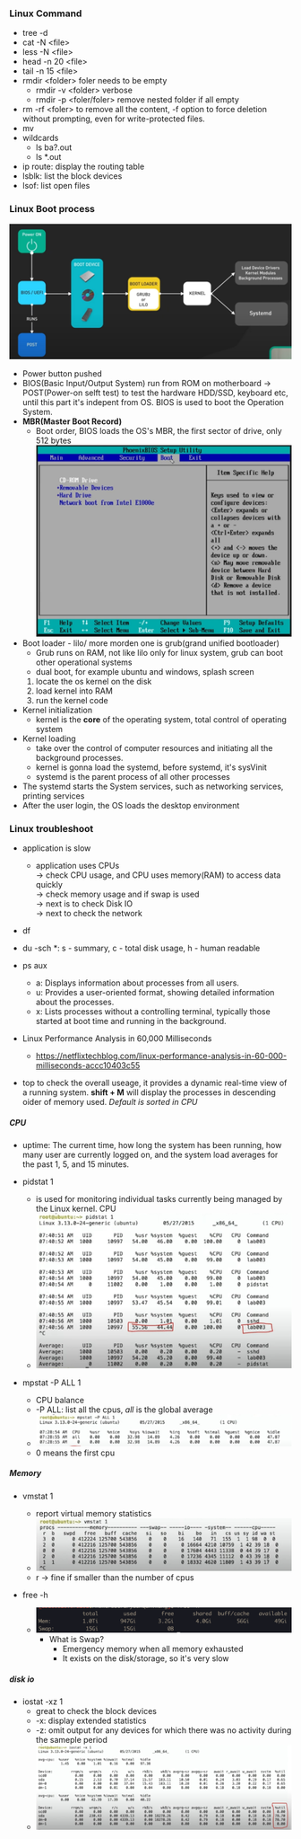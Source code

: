 ### Linux Command

* tree -d
* cat -N \<file>
* less -N \<file>
* head -n 20 \<file>
* tail -n 15 \<file>
* rmdir \<folder> foler needs to be empty
    * rmdir -v \<folder> verbose
    * rmdir -p \<foler/foler> remove nested folder if all empty
* rm -rf \<foler> to remove all the content, -f option to force deletion without prompting, even for write-protected files.
* mv
* wildcards
    * ls ba?.out
    * ls \*.out
* ip route: display the routing table
* lsblk: list the block devices
* lsof: list open files

### Linux Boot process

![alt text](<attachments/boot process.jpeg>)

* Power button pushed
* BIOS(Basic Input/Output System) run from ROM on motherboard -> POST(Power-on selft test) to test the hardware HDD/SSD, keyboard etc, until this part it's indepent from OS. BIOS is used to boot the Operation System.
* **MBR(Master Boot Record)**
    * Boot order, BIOS loads the OS's MBR, the first sector of drive, only 512 bytes
    ![alt text](attachments/BIOS.png)
* Boot loader - lilo/ more morden one is grub(grand unified bootloader)
    * Grub runs on RAM, not like lilo only for linux system, grub can boot other operational systems
    * dual boot, for example ubuntu and windows, splash screen
    1. locate the os kernel on the disk
    2. load kernel into RAM
    3. run the kernel code
* Kernel initialization
    * kernel is the **core** of the operating system, total control of operating system
* Kernel loading
    * take over the control of computer resources and initiating all the background processes.
    * kernel is gonna load the systemd, before systemd, it's sysVinit
    * systemd is the parent process of all other processes
* The systemd starts the System services, such as networking services, printing services
* After the user login, the OS loads the desktop environment


### Linux troubleshoot

* application is slow
    * application uses CPUs <br>-> check CPU usage, and CPU uses memory(RAM) to access data quickly <br>-> check memory usage and if swap is used <br>-> next is to check Disk IO <br>-> next to check the network

* df
* du -sch *: s - summary, c - total disk usage, h - human readable
* ps aux
    * a: Displays information about processes from all users.
    * u: Provides a user-oriented format, showing detailed information about the processes.
    * x: Lists processes without a controlling terminal, typically those started at boot time and running in the background.

* Linux Performance Analysis in 60,000 Milliseconds
    * https://netflixtechblog.com/linux-performance-analysis-in-60-000-milliseconds-accc10403c55

* top to check the overall useage, it provides a dynamic real-time view of a running system. **shift + M** will display the processes in descending oider of memory used. *Default is sorted in CPU*

##### CPU

* uptime: The current time, how long the system has been running, how many user are currently logged on, and the system load averages for the past 1, 5, and 15 minutes.

* pidstat 1
    * is used for monitoring individual tasks currently being managed by the Linux kernel. CPU
    * ![alt text](attachments/pidstat.jpeg)

* mpstat -P ALL 1
    * CPU balance
    * -P ALL: list all the cpus, *all* is the global average
    * ![alt text](attachments/mpstat.jpeg)
    * 0 means the first cpu

##### Memory

* vmstat 1
    * report virtual memory statistics
    * ![alt text](attachments/vmstat.jpeg)
    * r -> fine if smaller than the number of cpus

* free -h
    * ![alt text](attachments/free.jpeg)
        * What is Swap?
            * Emergency memory when all memory exhausted
            * It exists on the disk/storage, so it's very slow

##### disk io

* iostat -xz 1
    * great to check the block devices
    * -x: display extended statistics
    * -z: omit output for any devices for which there was no activity during the sameple period
    * ![alt text](attachments/iostat.jpeg)


